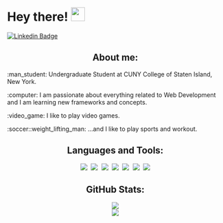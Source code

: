 # Hey there! <img src="https://raw.githubusercontent.com/MartinHeinz/MartinHeinz/master/wave.gif" width="32px"/>

[![Linkedin Badge](https://img.shields.io/badge/-BolaGhaly-blue?style=flat-square&logo=Linkedin&logoColor=white&link=https://www.linkedin.com/in/bolaghaly63/)](https://www.linkedin.com/in/bolaghaly63/)

<h2 align="center">About me:</h2>
  <p>:man_student: Undergraduate Student at CUNY College of Staten Island, New York.</p>
  <p>:computer: I am passionate about everything related to Web Development and I am learning new frameworks and concepts.</p>
  <p>:video_game: I like to play video games.</p>
  <p>:soccer::weight_lifting_man: ...and I like to play sports and workout.</p>

<div align="center">
  <h2>Languages and Tools:</h2>
    <kbd> <img src="https://img.shields.io/badge/HTML5-E34F26?style=for-the-badge&logo=html5&logoColor=white"> </kbd>
    <kbd> <img src="https://img.shields.io/badge/CSS3-1572B6?style=for-the-badge&logo=css3&logoColor=white"> </kbd>
    <kbd> <img src="https://img.shields.io/badge/JavaScript-323330?style=for-the-badge&logo=javascript&logoColor=F7DF1E"> </kbd>
    <kbd> <img src="https://img.shields.io/badge/C%2B%2B-00599C?style=for-the-badge&logo=c%2B%2B&logoColor=white"> </kbd>
    <kbd> <img src="https://img.shields.io/badge/Python-3670A0?style=for-the-badge&logo=python&logoColor=white"> </kbd>
    <kbd> <img src="https://img.shields.io/badge/Git-F54D27?style=for-the-badge&logo=git&logoColor=white"> </kbd>
    <kbd> <img src="https://img.shields.io/badge/GitHub-000000?style=for-the-badge&logo=github&logoColor=white"> </kbd>
</div>

<div align="center">
  <h2>GitHub Stats:</h2>

  <img align="center" src="https://github-readme-stats.vercel.app/api?username=BolaGhaly&show_icons=true&include_all_commits=true&theme=github_dark&hide_border=true" />
  <br/>
  <img align="center" src="https://github-readme-stats.vercel.app/api/top-langs/?username=BolaGhaly&layout=compact&theme=github_dark&hide_border=true&card_width=445&langs_count=10" />
<div>
